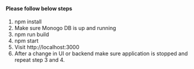 #### Please follow below steps

1. npm install
2. Make sure Monogo DB is up and running
3. npm run build
4. npm start
5. Visit http://localhost:3000
6. After a change in UI or backend make sure application is stopped and repeat step 3 and 4.